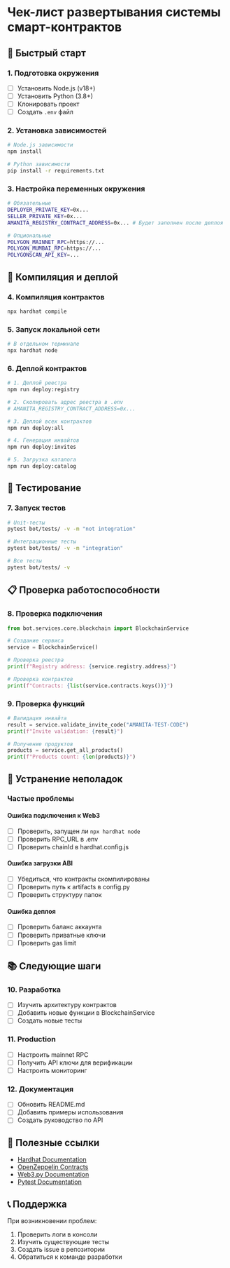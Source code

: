 # Чек-лист развертывания системы смарт-контрактов

## 🚀 Быстрый старт

### 1. Подготовка окружения
- [ ] Установить Node.js (v18+)
- [ ] Установить Python (3.8+)
- [ ] Клонировать проект
- [ ] Создать `.env` файл

### 2. Установка зависимостей
```bash
# Node.js зависимости
npm install

# Python зависимости
pip install -r requirements.txt
```

### 3. Настройка переменных окружения
```bash
# Обязательные
DEPLOYER_PRIVATE_KEY=0x...
SELLER_PRIVATE_KEY=0x...
AMANITA_REGISTRY_CONTRACT_ADDRESS=0x... # Будет заполнен после деплоя

# Опциональные
POLYGON_MAINNET_RPC=https://...
POLYGON_MUMBAI_RPC=https://...
POLYGONSCAN_API_KEY=...
```

## 🔧 Компиляция и деплой

### 4. Компиляция контрактов
```bash
npx hardhat compile
```

### 5. Запуск локальной сети
```bash
# В отдельном терминале
npx hardhat node
```

### 6. Деплой контрактов
```bash
# 1. Деплой реестра
npm run deploy:registry

# 2. Скопировать адрес реестра в .env
# AMANITA_REGISTRY_CONTRACT_ADDRESS=0x...

# 3. Деплой всех контрактов
npm run deploy:all

# 4. Генерация инвайтов
npm run deploy:invites

# 5. Загрузка каталога
npm run deploy:catalog
```

## 🧪 Тестирование

### 7. Запуск тестов
```bash
# Unit-тесты
pytest bot/tests/ -v -m "not integration"

# Интеграционные тесты
pytest bot/tests/ -v -m "integration"

# Все тесты
pytest bot/tests/ -v
```

## 📋 Проверка работоспособности

### 8. Проверка подключения
```python
from bot.services.core.blockchain import BlockchainService

# Создание сервиса
service = BlockchainService()

# Проверка реестра
print(f"Registry address: {service.registry.address}")

# Проверка контрактов
print(f"Contracts: {list(service.contracts.keys())}")
```

### 9. Проверка функций
```python
# Валидация инвайта
result = service.validate_invite_code("AMANITA-TEST-CODE")
print(f"Invite validation: {result}")

# Получение продуктов
products = service.get_all_products()
print(f"Products count: {len(products)}")
```

## 🚨 Устранение неполадок

### Частые проблемы

#### Ошибка подключения к Web3
- [ ] Проверить, запущен ли `npx hardhat node`
- [ ] Проверить RPC_URL в .env
- [ ] Проверить chainId в hardhat.config.js

#### Ошибка загрузки ABI
- [ ] Убедиться, что контракты скомпилированы
- [ ] Проверить путь к artifacts в config.py
- [ ] Проверить структуру папок

#### Ошибка деплоя
- [ ] Проверить баланс аккаунта
- [ ] Проверить приватные ключи
- [ ] Проверить gas limit

## 📚 Следующие шаги

### 10. Разработка
- [ ] Изучить архитектуру контрактов
- [ ] Добавить новые функции в BlockchainService
- [ ] Создать новые тесты

### 11. Production
- [ ] Настроить mainnet RPC
- [ ] Получить API ключи для верификации
- [ ] Настроить мониторинг

### 12. Документация
- [ ] Обновить README.md
- [ ] Добавить примеры использования
- [ ] Создать руководство по API

## 🔗 Полезные ссылки

- [Hardhat Documentation](https://hardhat.org/docs)
- [OpenZeppelin Contracts](https://docs.openzeppelin.com/contracts/)
- [Web3.py Documentation](https://web3py.readthedocs.io/)
- [Pytest Documentation](https://docs.pytest.org/)

## 📞 Поддержка

При возникновении проблем:
1. Проверить логи в консоли
2. Изучить существующие тесты
3. Создать issue в репозитории
4. Обратиться к команде разработки

